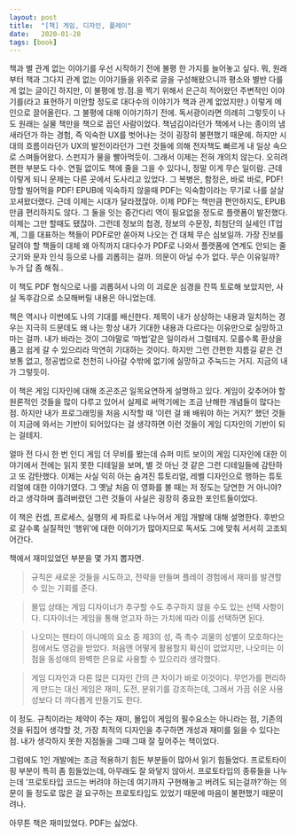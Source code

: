 ```yaml
---
layout: post
title:  "[책] 게임, 디자인, 플레이"
date:   2020-01-28
tags: [book]
---
```


책과 별 관계 없는 이야기를 우선 시작하기 전에 불평 한 가지를 늘어놓고 싶다. 뭐, 원래부터 책과 그다지 관계 없는 이야기들을 위주로 글을 구성해왔으니까 평소와 별반 다를 게 없는 글이긴 하지만, 이 불평에 방.점.을 찍기 위해서 은근히 적어왔던 주변적인 이야기를(라고 표현하기 미안할 정도로 대다수의 이야기가 책과 관계 없었지만.) 이렇게 메인으로 끌어올린다. 그 불평에 대해 이야기하기 전에. 독서광이라면 의례히 그렇듯이 나도 원래는 실물 책만을 책으로 꼽던 사람이었다. 책넘김이라던가 책에서 나는 종이의 냄새라던가 하는 경험, 즉 익숙한 UX를 벗어나는 것이 굉장히 불편했기 때문에. 하지만 시대의 흐름이라던가 UX의 발전이라던가 그런 것들에 의해 전자책도 빠르게 내 일상 속으로 스며들어왔다. 스펀지가 물을 빨아먹듯이. 그래서 이제는 전혀 개의치 않는다. 오히려 편한 부분도 다수. 연필 없이도 책에 줄을 그을 수 있다니, 정말 이게 무슨 일이람. 근데 이렇게 되니 문제는 다른 곳에서 도사리고 있었다. 그 복병은, 함정은, 바로 바로, PDF! 망할 빌어먹을 PDF! EPUB에 익숙하지 않을때 PDF는 익숙함이라는 무기로 나를 살살 꼬셔왔더랬다. 근데 이제는 시대가 달라졌잖아. 이제 PDF는 책만큼 편안하지도, EPUB만큼 편리하지도 않다. 그 둘을 잇는 중간다리 역이 필요없을 정도로 플랫폼이 발전했다. 이제는 그만 할때도 됐잖아. 그런데 정보의 첩경, 정보의 수문장, 최첨단의 실세인 IT업계, 그를 대표하는 책들이 PDF로만 쏟아져 나오는 건 대체 무슨 심보일까. 가장 진보를 달려야 할 책들이 대체 왜 아직까지 대다수가 PDF로 나와서 플랫폼에 연계도 안되는 줄긋기와 문자 인식 등으로 나를 괴롭히는 걸까. 의문이 아닐 수가 없다. 무슨 이유일까? 누가 답 좀 해줘..

이 책도 PDF 형식으로 나를 괴롭혀서 나의 이 괴로운 심경을 잔뜩 토로해 보았지만, 사실 독후감으로 소모해버릴 내용은 아니었는데.

책은 역시나 이번에도 나의 기대를 배신한다. 제목이 내가 상상하는 내용과 일치하는 경우는 지극히 드문데도 왜 나는 항상 내가 기대한 내용과 다르다는 이유만으로 실망하고 마는 걸까. 내가 바라는 것이 그야말로 ‘마법’같은 일이라서 그럴테지. 모를수록 환상을 품고 쉽게 갈 수 있으리라 막연히 기대하는 것이다. 하지만 그런 간편한 지름길 같은 건 보통 없고, 정공법으로 천천히 나아갈 수밖에 없기에 실망하고 주눅드는 거지. 지금의 내가 그렇듯이.

이 책은 게임 디자인에 대해 조곤조곤 일목요연하게 설명하고 있다. 게임이 갖추어야 할 원론적인 것들을 많이 다루고 있어서 실제로 써먹기에는 조금 난해한 개념들이 많다는 점. 하지만 내가 프로그래밍을 처음 시작할 때  ‘이런 걸 왜 배워야 하는 거지?’ 했던 것들이 지금에 와서는 기반이 되어있다는 걸 생각하면 이런 것들이 게임 디자인의 기반이 되는 걸테지.

얼마 전 다시 한 번 인디 게임 더 무비를 봤는데 슈퍼 미트 보이의 게임 디자인에 대한 이야기에서 전에는 읽지 못한 디테일을 보며, 별 것 아닌 것 같은 그런 디테일들에 감탄하고 또 감탄했다. 이제는 사실 익히 아는 숨겨진 튜토리얼, 레벨 디자인으로 행하는 튜토리얼에 대한 이야기였다. 그 옛날 처음 이 영화를 볼 때는 저 정도는 당연한 거 아니야? 라고 생각하며 흘려버렸던 그런 것들이 사실은 굉장히 중요한 포인트들이었다.

이 책은 컨셉, 프로세스, 실행의 세 파트로 나누어서 게임 개발에 대해 설명한다. 후반으로 갈수록 실질적인 ‘행위’에 대한 이야기가 많아지므로 독서도 그에 맞춰 서서히 고조되어간다. 

책에서 재미있었던 부분을 몇 가지 뽑자면.

<blockquote>
규칙은 새로운 것들을 시도하고, 전략을 만들며 플레이 경험에서 재미를 발견할 수 있는 기회를 준다.
</blockquote>

<blockquote>
몰입 상태는 게임 디자이너가 추구할 수도 추구하지 않을 수도 있는 선택 사항이다. 디자이너는 게임을 통해 얻고자 하는 가치에 따라 이를 선택하면 된다.
</blockquote>

<blockquote>
나오미는 헨타이 아니메의 요소 중 제3의 성, 즉 촉수 괴물의 성별이 모호하다는 점에서도 영감을 받았다. 처음엔 어떻게 활용할지 확신이 없었지만, 나오미는 이 점을 동성애의 완벽한 은유로 사용할 수 있으리라 생각했다.
</blockquote>

<blockquote>
게임 디자인과 다른 많은 디자인 간의 큰 차이가 바로 이것이다. 무언가를 편리하게 만드는 대신 게임은 재미, 도전, 분위기를 강조하는데, 그래서 가끔 쉬운 사용성보다 더 까다롭게 만들기도 한다.
</blockquote>

이 정도. 규칙이라는 제약이 주는 재미, 몰입이 게임의 필수요소는 아니라는 점, 기존의 것을 뒤집어 생각할 것, 가장 최적의 디자인을 추구하면 개성과 재미를 잃을 수 있다는 점. 내가 생각하지 못한 지점들을 그때 그때 잘 짚어주는 책이었다.

그럼에도 1인 개발에는 조금 적용하기 힘든 부분들이 많아서 읽기 힘들었다. 프로토타이핑 부분이 특히 좀 힘들었는데, 아무래도 잘 와닿지 않아서. 프로토타입의 종류들을 나누는데 ‘프로토타입 코드는 버려야 하는데 여기까지 구현해놓고 버려도 되는걸까?’하는 의문이 들 정도로 많은 걸 요구하는 프로토타입도 있었기 때문에 마음이 불편했기 때문이려나.

아무튼 책은 재미있었다. PDF는 싫었다.